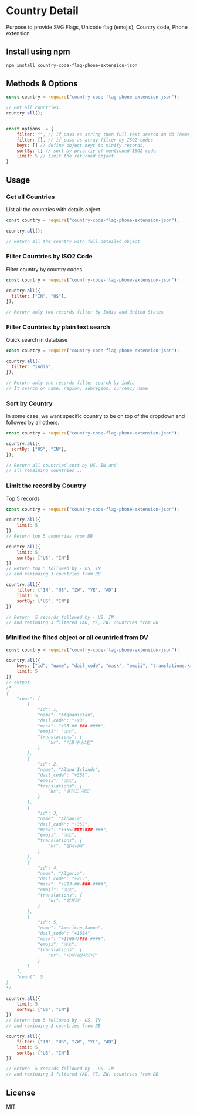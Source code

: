 # Country Detail

Purpose to provide SVG Flags, Unicode flag (emojis), Country code, Phone extension

## Install using npm

```bash
npm install country-code-flag-phone-extension-json
```

## Methods & Options

```javascript
const country = require("country-code-flag-phone-extension-json");

// Get all countries.
country.all();


const options  = {
    filter: "", // If pass as string then full text search on db (name, subregion, region, currency)
    filter: [], // if pass as array filter by ISO2 codes 
    keys: [] // define object keys to minify records,
    sortBy: [] // sort by priortiy of mentioned ISO2 code.
    limit: 5 // limit the returned object
}
```


## Usage

### Get all Countries

List all the countries with details object

```javascript
const country = require("country-code-flag-phone-extension-json");

country.all();

// Return all the country with full detailed object
```

### Filter Countries by ISO2 Code

Filter country by country codes

```javascript
const country = require("country-code-flag-phone-extension-json");

country.all({
  filter: ["IN", "US"],
});

// Return only two records filter by India and United States
```

### Filter Countries by plain text search

Quick search in database

```javascript
const country = require("country-code-flag-phone-extension-json");

country.all({
  filter: "india",
});

// Return only one records filter search by india
// It search on name, region, subregion, currency name
```

### Sort by Country

In some case, we want specific country to be on top of the dropdown and followed by all others.

```javascript
const country = require("country-code-flag-phone-extension-json");

country.all({
  sortBy: ["US", "IN"],
});

// Return all countried sort by US, IN and
// all remaining countries ..
```

### Limit the record by Country

Top 5 records

```javascript
const country = require("country-code-flag-phone-extension-json");

country.all({
    limit: 5
})
// Return top 5 countries from DB

country.all({
    limit: 5,
    sortBy: ["US", "IN"]
})
// Return top 5 followed by - US, IN
// and reminaing 3 countries from DB

country.all({
    filter: ["IN", "US", "ZW", "YE", "AD"]
    limit: 5,
    sortBy: ["US", "IN"]
})

// Return  5 records followed by - US, IN
// and reminaing 3 filtered (AD, YE, ZW) countries from DB

```

### Minified the filted object or all countried from DV

```javascript
const country = require("country-code-flag-phone-extension-json");

country.all({
    keys: ["id", "name", "dail_code", "mask", "emoji", "translations.kr"],
    limit: 5
})
// output
/*
{
    "rows": [
        {
            "id": 1,
            "name": "Afghanistan",
            "dail_code": "+93",
            "mask": "+93-##-###-####",
            "emoji": "🇦🇫",
            "translations": {
                "kr": "아프가니스탄"
            }
        },
        {
            "id": 2,
            "name": "Aland Islands",
            "dail_code": "+358",
            "emoji": "🇦🇽",
            "translations": {
                "kr": "올란드 제도"
            }
        },
        {
            "id": 3,
            "name": "Albania",
            "dail_code": "+355",
            "mask": "+355(###)###-###",
            "emoji": "🇦🇱",
            "translations": {
                "kr": "알바니아"
            }
        },
        {
            "id": 4,
            "name": "Algeria",
            "dail_code": "+213",
            "mask": "+213-##-###-####",
            "emoji": "🇩🇿",
            "translations": {
                "kr": "알제리"
            }
        },
        {
            "id": 5,
            "name": "American Samoa",
            "dail_code": "+1684",
            "mask": "+1(684)###-####",
            "emoji": "🇦🇸",
            "translations": {
                "kr": "아메리칸사모아"
            }
        }
    ],
    "count": 5
}
*/

country.all({
    limit: 5,
    sortBy: ["US", "IN"]
})
// Return top 5 followed by - US, IN
// and reminaing 3 countries from DB

country.all({
    filter: ["IN", "US", "ZW", "YE", "AD"]
    limit: 5,
    sortBy: ["US", "IN"]
})

// Return  5 records followed by - US, IN
// and reminaing 3 filtered (AD, YE, ZW) countries from DB

```

## License

MIT
